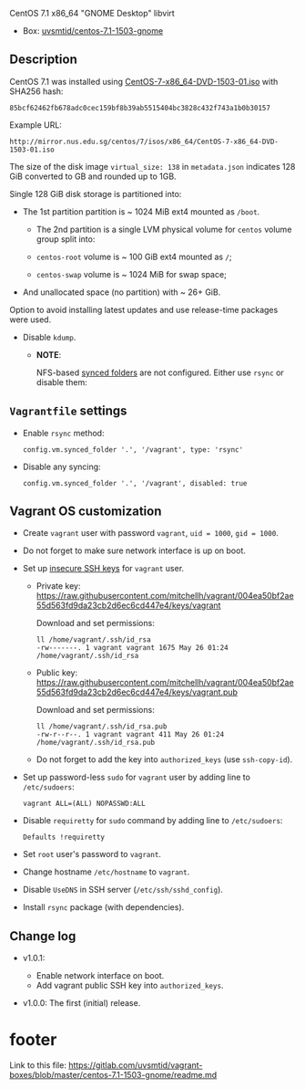 
CentOS 7.1 x86_64 "GNOME Desktop" libvirt

* Box: [uvsmtid/centos-7.1-1503-gnome][4]

## Description ##

CentOS 7.1 was installed using [CentOS-7-x86_64-DVD-1503-01.iso][1]
with SHA256 hash:
```
85bcf62462fb678adc0cec159bf8b39ab5515404bc3828c432f743a1b0b30157
```

Example URL:
```
http://mirror.nus.edu.sg/centos/7/isos/x86_64/CentOS-7-x86_64-DVD-1503-01.iso
```

The size of the disk image `virtual_size: 138` in `metadata.json` indicates
128 GiB converted to GB and rounded up to 1GB.

Single 128 GiB disk storage is partitioned into:

*   The 1st partition partition is ~ 1024 MiB ext4 mounted as `/boot`.

    *   The 2nd partition is a single LVM physical volume for `centos`
        volume group split into:

    *   `centos-root` volume is ~ 100 GiB ext4 mounted as `/`;

    *   `centos-swap` volume is ~ 1024 MiB for swap space;

*   And unallocated space (no partition) with ~ 26+ GiB.

Option to avoid installing latest updates and use release-time packages
were used.

*   Disable `kdump`.

    *   **NOTE**:

        NFS-based [synced folders][3] are not configured.
        Either use `rsync` or disable them:

## `Vagrantfile` settings ##

*   Enable `rsync` method:

    ```
    config.vm.synced_folder '.', '/vagrant', type: 'rsync'
    ```

*   Disable any syncing:

    ```
    config.vm.synced_folder '.', '/vagrant', disabled: true
    ```

## Vagrant OS customization ##

*   Create `vagrant` user with password `vagrant`, `uid = 1000`, `gid = 1000`.

*   Do not forget to make sure network interface is up on boot.

*   Set up [insecure SSH keys][2] for `vagrant` user.

    *   Private key: https://raw.githubusercontent.com/mitchellh/vagrant/004ea50bf2ae55d563fd9da23cb2d6ec6cd447e4/keys/vagrant

        Download and set permissions:

        ```
        ll /home/vagrant/.ssh/id_rsa
        -rw-------. 1 vagrant vagrant 1675 May 26 01:24 /home/vagrant/.ssh/id_rsa
        ```

    *   Public key: https://raw.githubusercontent.com/mitchellh/vagrant/004ea50bf2ae55d563fd9da23cb2d6ec6cd447e4/keys/vagrant.pub

        Download and set permissions:

        ```
        ll /home/vagrant/.ssh/id_rsa.pub
        -rw-r--r--. 1 vagrant vagrant 411 May 26 01:24 /home/vagrant/.ssh/id_rsa.pub
        ```

    *   Do not forget to add the key into `authorized_keys` (use `ssh-copy-id`).

*   Set up  password-less `sudo` for `vagrant` user by adding line
    to `/etc/sudoers`:

    ```
    vagrant ALL=(ALL) NOPASSWD:ALL
    ```

*   Disable `requiretty` for `sudo` command by adding line
    to `/etc/sudoers`:

    ```
    Defaults !requiretty
    ```

*   Set `root` user's password to `vagrant`.

*   Change hostname `/etc/hostname` to `vagrant`.

*   Disable `UseDNS` in SSH server (`/etc/ssh/sshd_config`).

*   Install `rsync` package (with dependencies).

## Change log ##

*   v1.0.1:
    *   Enable network interface on boot.
    *   Add vagrant public SSH key into `authorized_keys`.

*   v1.0.0:
    The first (initial) release.

# footer #

Link to this file: https://gitlab.com/uvsmtid/vagrant-boxes/blob/master/centos-7.1-1503-gnome/readme.md

[1]: http://mirror.nus.edu.sg/centos/7/isos/x86_64/CentOS-7-x86_64-DVD-1503-01.iso
[2]: https://github.com/mitchellh/vagrant/tree/master/keys
[3]: http://docs.vagrantup.com/v2/synced-folders/
[4]: https://atlas.hashicorp.com/uvsmtid/boxes/centos-7.1-1503-gnome

